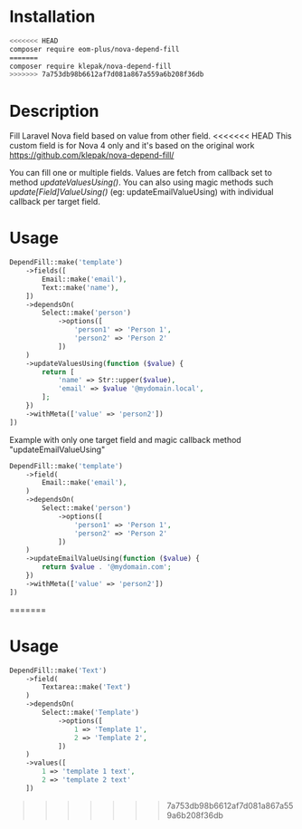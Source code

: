 # Installation

```bash
<<<<<<< HEAD
composer require eom-plus/nova-depend-fill
=======
composer require klepak/nova-depend-fill
>>>>>>> 7a753db98b6612af7d081a867a559a6b208f36db
```

# Description

Fill Laravel Nova field based on value from other field.
<<<<<<< HEAD
This custom field is for Nova 4 only and it's based on the original work
https://github.com/klepak/nova-depend-fill/

You can fill one or multiple fields. Values are fetch from callback set to method *updateValuesUsing()*. 
You can also using magic methods such *update[Field]ValueUsing()* (eg: updateEmailValueUsing) with individual callback per target field.


# Usage

```php
DependFill::make('template')
    ->fields([
        Email::make('email'),
        Text::make('name'),                        
    ])
    ->dependsOn(
        Select::make('person')
            ->options([
                'person1' => 'Person 1',
                'person2' => 'Person 2'
            ])
    )
    ->updateValuesUsing(function ($value) {
        return [
            'name' => Str::upper($value),
            'email' => $value '@mydomain.local',
        ];
    })
    ->withMeta(['value' => 'person2'])
])

```

Example with only one target field and magic callback method "updateEmailValueUsing"


```php
DependFill::make('template')
    ->field(
        Email::make('email'),
    )
    ->dependsOn(
        Select::make('person')
            ->options([
                'person1' => 'Person 1',
                'person2' => 'Person 2'
            ])
    )
    ->updateEmailValueUsing(function ($value) {
        return $value . '@mydomain.com';
    })    
    ->withMeta(['value' => 'person2'])
])
```

=======
# Usage

```php
DependFill::make('Text')
    ->field(
        Textarea::make('Text')
    )
    ->dependsOn(
        Select::make('Template')
            ->options([
                1 => 'Template 1',
                2 => 'Template 2',
            ])
    )
    ->values([
        1 => 'template 1 text',
        2 => 'template 2 text'
    ])
```
>>>>>>> 7a753db98b6612af7d081a867a559a6b208f36db
